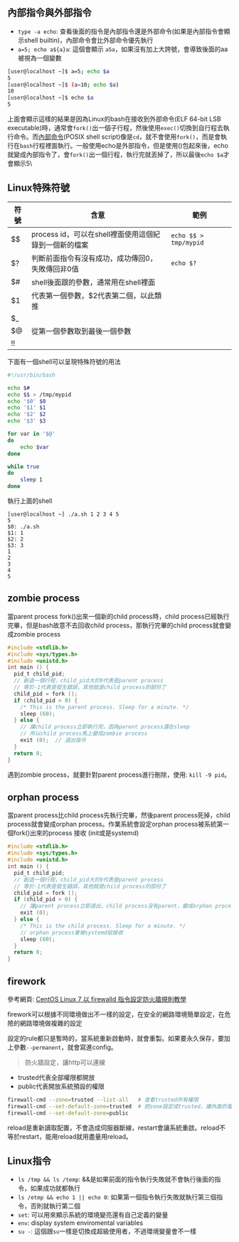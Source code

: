 ## 內部指令與外部指令

* `type -a echo`: 查看後面的指令是內部指令還是外部命令(如果是內部指令會顯示shell builtin)，內部命令會比外部命令優先執行
* `a=5; echo a${a}a`: 這個會顯示 `a5a`，如果沒有加上大誇號，會導致後面的aa被視為一個變數

```sh
[user@localhost ~]$ a=5; echo $a
5
[user@localhost ~]$ (a=10; echo $a)
10
[user@localhost ~]$ echo $a
5
```

上面會顯示這樣的結果是因為Linux的bash在接收到外部命令(ELF 64-bit LSB executable)時，通常會`fork()`出一個子行程，然後使用`exec()`切換到自行程去執行命令。而[內部命令](https://www.ibm.com/docs/zh-tw/aix/7.1?topic=shell-list-bourne-built-in-commands)(POSIX shell script)像是`cd`，就不會使用`fork()`，而是會執行在`bash`行程裡面執行。一般使用echo是外部指令，但是使用()包起來後，echo就變成內部指令了，會`fork()`出一個行程，執行完就丟掉了，所以最後`echo $a`才會顯示5\



## Linux特殊符號

| 符號 | 含意                                                  | 範例                  |
| ---- | ----------------------------------------------------- | --------------------- |
| $$   | process id，可以在shell裡面使用這個紀錄到一個新的檔案 | `echo $$ > tmp/mypid` |
| $?   | 判斷前面指令有沒有成功，成功傳回0，失敗傳回非0值      | `echo $?`             |
| $#   | shell後面跟的參數，通常用在shell裡面                  |                       |
| $1   | 代表第一個參數，$2代表第二個，以此類推                |                       |
| $_   |                                                       |                       |
| $@   | 從第一個參數取到最後一個參數                          |                       |
| !!   |                                                       |                       |

下面有一個shell可以呈現特殊符號的用法

```sh
#!/usr/bin/bash

echo $#
echo $$ > /tmp/mypid
echo '$0' $0
echo '$1' $1
echo '$2' $2
echo '$3' $3

for var in '$@'
do 
	echo $var
done

while true
do 
	sleep 1
done
```

執行上面的shell

```
[user@localhost ~] ./a.sh 1 2 3 4 5
5
$0: ./a.sh
$1: 1
$2: 2
$3: 3
1
2
3
4
5
```



## zombie process

當parent process fork()出來一個新的child process時，child process已經執行完畢，但是bash故意不去回收child process，那執行完畢的child process就會變成zombie process

```c
#include <stdlib.h>
#include <sys/types.h>
#include <unistd.h>
int main () {
  pid_t child_pid;
  // 創造一個行程，child_pid大於0代表是parent process
  // 等於-1代表是發生錯誤，其他就是child process的部份了
  child_pid = fork ();  
  if (child_pid > 0) { 
    /* This is the parent process. Sleep for a minute. */
    sleep (60);
  } else {
    // 讓child process立即執行完，因為parent process還在sleep
    // 所以child process馬上變成zombie process
    exit (0);  // 退出指令
  }
  return 0;
}
```



遇到zombie process，就要針對parent process進行刪除，使用: `kill -9 pid`。



## orphan process

當parent process比child process先執行完畢，然後parent process死掉，child process就會變成orphan process。作業系統會設定orphan process被系統第一個fork()出來的process 接收 (init或是systemd)

```c
#include <stdlib.h>
#include <sys/types.h>
#include <unistd.h>
int main () {
  pid_t child_pid;
  // 創造一個行程，child_pid大於0代表是parent process
  // 等於-1代表是發生錯誤，其他就是child process的部份了
  child_pid = fork ();  
  if (child_pid > 0) { 
    // 讓parent process立即退出，child process沒有parent，變成orphan process
    exit (0); 
  } else {
    /* This is the child process. Sleep for a minute. */
    // orphan process會被systemd給接收
    sleep (60); 
  }
  return 0;
}
```



## firework

參考網頁: [CentOS Linux 7 以 firewalld 指令設定防火牆規則教學](https://blog.gtwang.org/linux/centos-7-firewalld-command-setup-tutorial/)

firework可以根據不同環境做出不一樣的設定，在安全的網路環境簡單設定，在危險的網路環境做複雜的設定

設定的rule都只是暫時的，當系統重新啟動時，就會重製。如果要永久保存，要加上參數`--permanent`，就會寫進config。

> 防火牆設定，讓http可以連線

* trusted代表全部權限都開放
* public代表開放系統預設的權限

```sh
firewall-cmd --zone=trusted --list-all   # 查看trusted所有權限
firewall-cmd --set-default-zone=trusted  # 把zone設定成trusted，讓外面的電腦可以連到
firewall-cmd --set-default-zone=public
```



reload是重新讀取配置，不會造成伺服器斷線，restart會讓系統重啟。reload不等於restart，能用reload就用盡量用reload。

## Linux指令

* `ls /tmp && ls /temp`: &&是如果前面的指令執行失敗就不會執行後面的指令，如果成功就都執行
* `ls /etmp && echo 1 || echo 0`: 如果第一個指令執行失敗就執行第三個指令，否則就執行第二個
* `set`: 可以用來顯示系統的環境變亮還有自己定義的變量
* `env`: display system enviromental variables
* `su -`: 這個跟`su`一樣是切換成超級使用者，不過環境變量會不一樣
